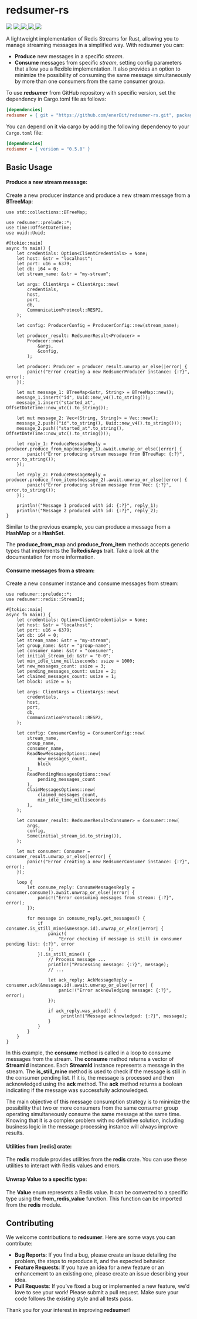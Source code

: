 # redsumer-rs

<div align="left">
	<img src="https://img.shields.io/github/license/enerBit/redsumer-rs">
	<a href="https://deps.rs/repo/github/enerBit/redsumer-rs">
		<img src="https://deps.rs/repo/github/enerBit/redsumer-rs/status.svg">
	</a>
	<a href="https://github.com/enerBit/redsumer-rs/actions/workflows/CI.yml">
		<img src="https://github.com/enerBit/redsumer-rs/actions/workflows/CI.yml/badge.svg">
	</a>
	<a href="https://crates.io/crates/redsumer">
		<img src="https://img.shields.io/crates/v/redsumer.svg?label=crates.io&color=orange&logo=rust">
	</a>
	<a href="http://docs.rs/redsumer/latest/">
		<img src="https://img.shields.io/static/v1?label=docs.rs&message=latest&color=blue&logo=docsdotrs">
	</a>
</div>

A lightweight implementation of Redis Streams for Rust, allowing you to manage streaming messages in a simplified way. With redsumer you can:

- **Produce** new messages in a specific *stream*.
- **Consume** messages from specific *stream*, setting config parameters that allow you a flexible implementation. It also provides an option to minimize the possibility of consuming the same message simultaneously by more than one consumers from the same consumer group.

To use ***redsumer*** from GitHub repository with specific version, set the dependency in Cargo.toml file as follows:

```ini
[dependencies]
redsumer = { git = "https://github.com/enerBit/redsumer-rs.git", package = "redsumer", version = "0.5.0" }
```

You can depend on it via cargo by adding the following dependency to your `Cargo.toml` file:

```ini
[dependencies]
redsumer = { version = "0.5.0" }
```

## Basic Usage

#### Produce a new stream message:

Create a new producer instance and produce a new stream message from a **BTreeMap**:

```rust,no_run
use std::collections::BTreeMap;

use redsumer::prelude::*;
use time::OffsetDateTime;
use uuid::Uuid;

#[tokio::main]
async fn main() {
    let credentials: Option<ClientCredentials> = None;
    let host: &str = "localhost";
    let port: u16 = 6379;
    let db: i64 = 0;
    let stream_name: &str = "my-stream";

    let args: ClientArgs = ClientArgs::new(
        credentials,
        host,
        port,
        db,
        CommunicationProtocol::RESP2,
    );

    let config: ProducerConfig = ProducerConfig::new(stream_name);

    let producer_result: RedsumerResult<Producer> =
        Producer::new(
            &args,
            &config,
        );

    let producer: Producer = producer_result.unwrap_or_else(|error| {
        panic!("Error creating a new RedsumerProducer instance: {:?}", error);
    });

    let mut message_1: BTreeMap<&str, String> = BTreeMap::new();
    message_1.insert("id", Uuid::new_v4().to_string());
    message_1.insert("started_at", OffsetDateTime::now_utc().to_string());

    let mut message_2: Vec<(String, String)> = Vec::new();
    message_2.push(("id".to_string(), Uuid::new_v4().to_string()));
    message_2.push(("started_at".to_string(), OffsetDateTime::now_utc().to_string()));

    let reply_1: ProduceMessageReply = producer.produce_from_map(message_1).await.unwrap_or_else(|error| {
        panic!("Error producing stream message from BTreeMap: {:?}", error.to_string());
    });

    let reply_2: ProduceMessageReply = producer.produce_from_items(message_2).await.unwrap_or_else(|error| {
        panic!("Error producing stream message from Vec: {:?}", error.to_string());
    });

    println!("Message 1 produced with id: {:?}", reply_1);
    println!("Message 2 produced with id: {:?}", reply_2);
}
```

Similar to the previous example, you can produce a message from a **HashMap** or a **HashSet**.

The **produce_from_map** and **produce_from_item** methods accepts generic types that implements the **ToRedisArgs** trait. Take a look at the documentation for more information.

#### Consume messages from a stream:

Create a new consumer instance and consume messages from stream:

```rust,no_run
use redsumer::prelude::*;
use redsumer::redis::StreamId;

#[tokio::main]
async fn main() {
    let credentials: Option<ClientCredentials> = None;
    let host: &str = "localhost";
    let port: u16 = 6379;
    let db: i64 = 0;
    let stream_name: &str = "my-stream";
    let group_name: &str = "group-name";
    let consumer_name: &str = "consumer";
    let initial_stream_id: &str = "0-0";
    let min_idle_time_milliseconds: usize = 1000;
    let new_messages_count: usize = 3;
    let pending_messages_count: usize = 2;
    let claimed_messages_count: usize = 1;
    let block: usize = 5;

    let args: ClientArgs = ClientArgs::new(
        credentials,
        host,
        port,
        db,
        CommunicationProtocol::RESP2,
    );

    let config: ConsumerConfig = ConsumerConfig::new(
        stream_name,
        group_name,
        consumer_name,
        ReadNewMessagesOptions::new(
            new_messages_count,
            block
        ),
        ReadPendingMessagesOptions::new(
            pending_messages_count
        ),
        ClaimMessagesOptions::new(
            claimed_messages_count,
            min_idle_time_milliseconds
        ),
    );

    let consumer_result: RedsumerResult<Consumer> = Consumer::new(
        args,
        config,
        Some(initial_stream_id.to_string()),
    );

    let mut consumer: Consumer = consumer_result.unwrap_or_else(|error| {
        panic!("Error creating a new RedsumerConsumer instance: {:?}", error);
    });

    loop {
        let consume_reply: ConsumeMessagesReply = consumer.consume().await.unwrap_or_else(|error| {
            panic!("Error consuming messages from stream: {:?}", error);
        });

        for message in consume_reply.get_messages() {
            if consumer.is_still_mine(&message.id).unwrap_or_else(|error| {
                panic!(
                    "Error checking if message is still in consumer pending list: {:?}", error
                );
            }).is_still_mine() {
                // Process message ...
                println!("Processing message: {:?}", message);
                // ...

                let ack_reply: AckMessageReply = consumer.ack(&message.id).await.unwrap_or_else(|error| {
                    panic!("Error acknowledging message: {:?}", error);
                });

                if ack_reply.was_acked() {
                     println!("Message acknowledged: {:?}", message);
                }
            }
        }
    }
}
```

In this example, the **consume** method is called in a loop to consume messages from the stream.
The **consume** method returns a vector of **StreamId** instances. Each **StreamId** instance represents a message in the stream.
The **is_still_mine** method is used to check if the message is still in the consumer pending list.
If it is, the message is processed and then acknowledged using the **ack** method.
The **ack** method returns a boolean indicating if the message was successfully acknowledged.

The main objective of this message consumption strategy is to minimize the possibility that two or more consumers from the same consumer group operating simultaneously consume the same message at the same time.
Knowing that it is a complex problem with no definitive solution, including business logic in the message processing instance will always improve results.

#### Utilities from [redis] crate:

The **redis** module provides utilities from the **redis** crate. You can use these utilities to interact with Redis values and errors.

#### Unwrap **Value** to a specific type:

The **Value** enum represents a Redis value. It can be converted to a specific type using the **from_redis_value** function. This function can be imported from the **redis** module.

## Contributing

We welcome contributions to **redsumer**. Here are some ways you can contribute:

- **Bug Reports**: If you find a bug, please create an issue detailing the problem, the steps to reproduce it, and the expected behavior.
- **Feature Requests**: If you have an idea for a new feature or an enhancement to an existing one, please create an issue describing your idea.
- **Pull Requests**: If you've fixed a bug or implemented a new feature, we'd love to see your work! Please submit a pull request. Make sure your code follows the existing style and all tests pass.

Thank you for your interest in improving **redsumer**!